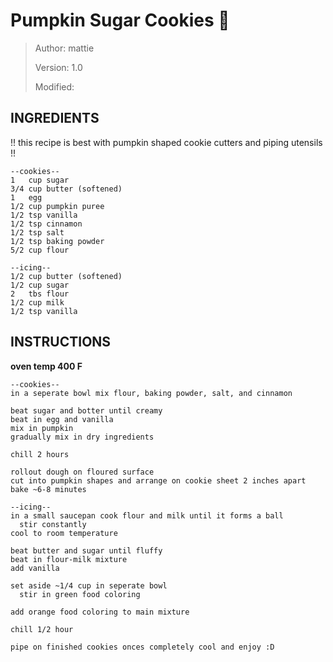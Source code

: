 # Pumpkin Sugar Cookies :jack_o_lantern: 
> Author: mattie 
>
> Version: 1.0
>
> Modified:


## INGREDIENTS
!! this recipe is best with pumpkin shaped cookie cutters and piping utensils !!
```
--cookies--
1   cup sugar
3/4 cup butter (softened)
1   egg
1/2 cup pumpkin puree
1/2 tsp vanilla
1/2 tsp cinnamon
1/2 tsp salt
1/2 tsp baking powder
5/2 cup flour

--icing--
1/2 cup butter (softened)
1/2 cup sugar
2   tbs flour
1/2 cup milk
1/2 tsp vanilla
```


## INSTRUCTIONS

**oven temp 400 F**

```
--cookies--
in a seperate bowl mix flour, baking powder, salt, and cinnamon

beat sugar and botter until creamy
beat in egg and vanilla
mix in pumpkin
gradually mix in dry ingredients

chill 2 hours

rollout dough on floured surface
cut into pumpkin shapes and arrange on cookie sheet 2 inches apart
bake ~6-8 minutes

--icing--
in a small saucepan cook flour and milk until it forms a ball
  stir constantly
cool to room temperature

beat butter and sugar until fluffy
beat in flour-milk mixture
add vanilla

set aside ~1/4 cup in seperate bowl
  stir in green food coloring

add orange food coloring to main mixture

chill 1/2 hour

pipe on finished cookies onces completely cool and enjoy :D
```
